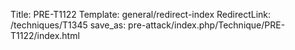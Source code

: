 Title: PRE-T1122
Template: general/redirect-index
RedirectLink: /techniques/T1345
save_as: pre-attack/index.php/Technique/PRE-T1122/index.html